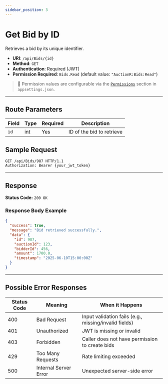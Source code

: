 ```yaml
---
sidebar_position: 3
---
```


# Get Bid by ID

Retrieves a bid by its unique identifier.

- **URI**: `/api/Bids/{id}`
- **Method**: `GET`
- **Authentication**: Required (JWT)
- **Permission Required**: `Bids.Read` (default value: `"AuctionR:Bids:Read"`)

> 🔐 Permission values are configurable via the [`Permissions`](../../Configuration/permissions.md) section in `appsettings.json`.

---

## Route Parameters

| Field | Type | Required | Description        |
|-------|------|----------|--------------------|
| `id`  | int  | Yes      | ID of the bid to retrieve |

## Sample Request

```http
GET /api/Bids/987 HTTP/1.1
Authorization: Bearer {your_jwt_token}
```

---

## Response

**Status Code:** `200 OK`

### Response Body Example

```json
{
  "success": true,
  "message": "Bid retrieved successfully.",
  "data": {
    "id": 987,
    "auctionId": 123,
    "bidderId": 456,
    "amount": 1700.0,
    "timestamp": "2025-06-10T15:00:00Z"
  }
}
```

---

## Possible Error Responses

| Status Code | Meaning               | When it Happens                                      |
|-------------|-----------------------|------------------------------------------------------|
| 400         | Bad Request           | Input validation fails (e.g., missing/invalid fields)|
| 401         | Unauthorized          | JWT is missing or invalid                            |
| 403         | Forbidden             | Caller does not have permission to create bids       |
| 429         | Too Many Requests     | Rate limiting exceeded                               |
| 500         | Internal Server Error | Unexpected server-side error                         |